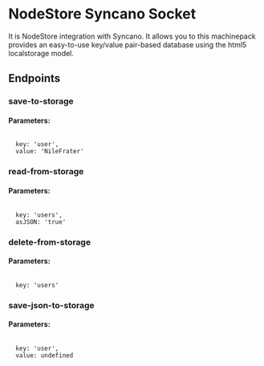 # NodeStore Syncano Socket

It is NodeStore integration with Syncano. It allows you to this machinepack provides an easy-to-use key/value pair-based database using the html5 localstorage model.

## Endpoints

### save-to-storage

#### Parameters:
```

  key: 'user',
  value: 'NileFrater'
```


### read-from-storage

#### Parameters:
```

  key: 'users',
  asJSON: 'true'
```


### delete-from-storage

#### Parameters:
```

  key: 'users'
```


### save-json-to-storage

#### Parameters:
```

  key: 'user',
  value: undefined
```

